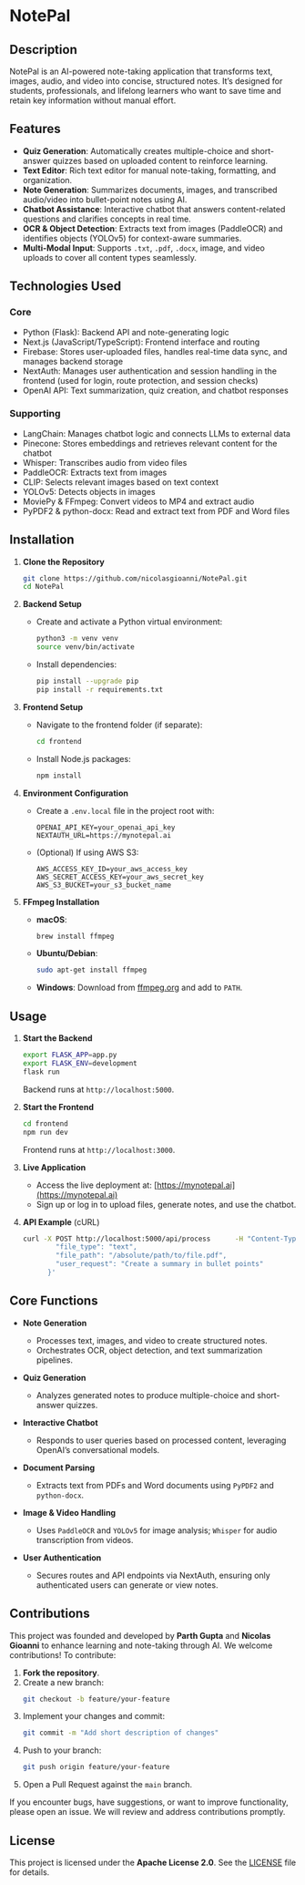 # NotePal


## Description
NotePal is an AI-powered note-taking application that transforms text, images, audio, and video into concise, structured notes. It’s designed for students, professionals, and lifelong learners who want to save time and retain key information without manual effort.


## Features
- **Quiz Generation**: Automatically creates multiple-choice and short-answer quizzes based on uploaded content to reinforce learning.
- **Text Editor**: Rich text editor for manual note-taking, formatting, and organization.
- **Note Generation**: Summarizes documents, images, and transcribed audio/video into bullet-point notes using AI.
- **Chatbot Assistance**: Interactive chatbot that answers content-related questions and clarifies concepts in real time.
- **OCR & Object Detection**: Extracts text from images (PaddleOCR) and identifies objects (YOLOv5) for context-aware summaries.
- **Multi-Modal Input**: Supports `.txt`, `.pdf`, `.docx`, image, and video uploads to cover all content types seamlessly.


## Technologies Used

### Core
- Python (Flask): Backend API and note-generating logic
- Next.js (JavaScript/TypeScript): Frontend interface and routing
- Firebase: Stores user-uploaded files, handles real-time data sync, and manages backend storage
- NextAuth: Manages user authentication and session handling in the frontend (used for login, route protection, and session checks)
- OpenAI API: Text summarization, quiz creation, and chatbot responses


### Supporting
- LangChain: Manages chatbot logic and connects LLMs to external data
- Pinecone: Stores embeddings and retrieves relevant content for the chatbot
- Whisper: Transcribes audio from video files
- PaddleOCR: Extracts text from images
- CLIP: Selects relevant images based on text context
- YOLOv5: Detects objects in images
- MoviePy & FFmpeg: Convert videos to MP4 and extract audio
- PyPDF2 & python-docx: Read and extract text from PDF and Word files


## Installation
1. **Clone the Repository**  
   ```bash
   git clone https://github.com/nicolasgioanni/NotePal.git
   cd NotePal
   ```

2. **Backend Setup**  
   - Create and activate a Python virtual environment:  
     ```bash
     python3 -m venv venv
     source venv/bin/activate
     ```  
   - Install dependencies:  
     ```bash
     pip install --upgrade pip
     pip install -r requirements.txt
     ```  

3. **Frontend Setup**  
   - Navigate to the frontend folder (if separate):  
     ```bash
     cd frontend
     ```  
   - Install Node.js packages:  
     ```bash
     npm install
     ```  

4. **Environment Configuration**  
   - Create a `.env.local` file in the project root with:  
     ```env
     OPENAI_API_KEY=your_openai_api_key
     NEXTAUTH_URL=https://mynotepal.ai
     ```  
   - (Optional) If using AWS S3:  
     ```env
     AWS_ACCESS_KEY_ID=your_aws_access_key
     AWS_SECRET_ACCESS_KEY=your_aws_secret_key
     AWS_S3_BUCKET=your_s3_bucket_name
     ```  

5. **FFmpeg Installation**  
   - **macOS**:  
     ```bash
     brew install ffmpeg
     ```  
   - **Ubuntu/Debian**:  
     ```bash
     sudo apt-get install ffmpeg
     ```  
   - **Windows**: Download from [ffmpeg.org](https://ffmpeg.org/) and add to `PATH`.


## Usage
1. **Start the Backend**  
   ```bash
   export FLASK_APP=app.py
   export FLASK_ENV=development
   flask run
   ```  
   Backend runs at `http://localhost:5000`.

2. **Start the Frontend**  
   ```bash
   cd frontend
   npm run dev
   ```  
   Frontend runs at `http://localhost:3000`.

3. **Live Application**  
   - Access the live deployment at: [https://mynotepal.ai](https://mynotepal.ai)  
   - Sign up or log in to upload files, generate notes, and use the chatbot.

4. **API Example** (cURL)  
   ```bash
   curl -X POST http://localhost:5000/api/process      -H "Content-Type: application/json"      -d '{
           "file_type": "text",
           "file_path": "/absolute/path/to/file.pdf",
           "user_request": "Create a summary in bullet points"
         }'
   ```


## Core Functions
- **Note Generation**  
  - Processes text, images, and video to create structured notes.  
  - Orchestrates OCR, object detection, and text summarization pipelines.

- **Quiz Generation**  
  - Analyzes generated notes to produce multiple-choice and short-answer quizzes.

- **Interactive Chatbot**  
  - Responds to user queries based on processed content, leveraging OpenAI’s conversational models.

- **Document Parsing**  
  - Extracts text from PDFs and Word documents using `PyPDF2` and `python-docx`.

- **Image & Video Handling**  
  - Uses `PaddleOCR` and `YOLOv5` for image analysis; `Whisper` for audio transcription from videos.

- **User Authentication**  
  - Secures routes and API endpoints via NextAuth, ensuring only authenticated users can generate or view notes.


## Contributions
This project was founded and developed by **Parth Gupta** and **Nicolas Gioanni** to enhance learning and note-taking through AI. We welcome contributions! To contribute:

1. **Fork the repository**.  
2. Create a new branch:  
   ```bash
   git checkout -b feature/your-feature
   ```  
3. Implement your changes and commit:  
   ```bash
   git commit -m "Add short description of changes"
   ```  
4. Push to your branch:  
   ```bash
   git push origin feature/your-feature
   ```  
5. Open a Pull Request against the `main` branch.

If you encounter bugs, have suggestions, or want to improve functionality, please open an issue. We will review and address contributions promptly.


## License
This project is licensed under the **Apache License 2.0**. See the [LICENSE](LICENSE) file for details.
